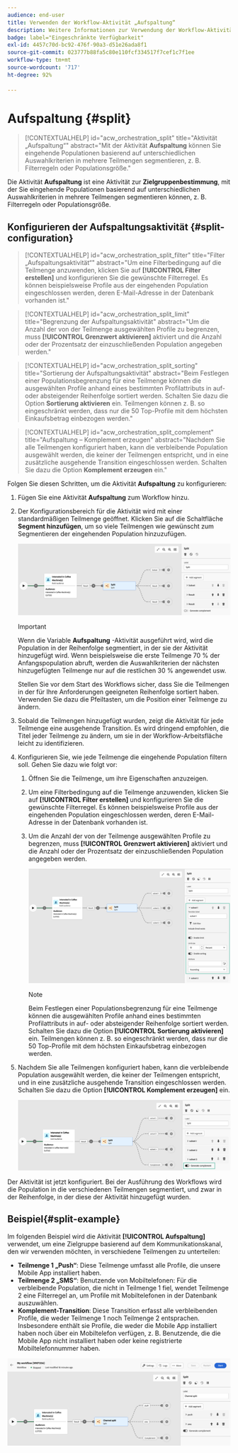 ```yaml
---
audience: end-user
title: Verwenden der Workflow-Aktivität „Aufspaltung“
description: Weitere Informationen zur Verwendung der Workflow-Aktivität „Aufspaltung“
badge: label="Eingeschränkte Verfügbarkeit"
exl-id: 4457c70d-bc92-476f-90a3-d51e26ada8f1
source-git-commit: 023777b88fa5c80e110fcf334517f7cef1c7f1ee
workflow-type: tm+mt
source-wordcount: '717'
ht-degree: 92%

---
```


# Aufspaltung {#split}

>[!CONTEXTUALHELP]
>id="acw_orchestration_split"
>title="Aktivität „Aufspaltung“"
>abstract="Mit der Aktivität **Aufspaltung** können Sie eingehende Populationen basierend auf unterschiedlichen Auswahlkriterien in mehrere Teilmengen segmentieren, z. B. Filterregeln oder Populationsgröße."

Die Aktivität **Aufspaltung** ist eine Aktivität zur **Zielgruppenbestimmung**, mit der Sie eingehende Populationen basierend auf unterschiedlichen Auswahlkriterien in mehrere Teilmengen segmentieren können, z. B. Filterregeln oder Populationsgröße.

## Konfigurieren der Aufspaltungsaktivität {#split-configuration}

>[!CONTEXTUALHELP]
>id="acw_orchestration_split_filter"
>title="Filter „Aufspaltungsaktivität“"
>abstract="Um eine Filterbedingung auf die Teilmenge anzuwenden, klicken Sie auf **[!UICONTROL Filter erstellen]** und konfigurieren Sie die gewünschte Filterregel. Es können beispielsweise Profile aus der eingehenden Population eingeschlossen werden, deren E-Mail-Adresse in der Datenbank vorhanden ist."

>[!CONTEXTUALHELP]
>id="acw_orchestration_split_limit"
>title="Begrenzung der Aufspaltungsaktivität"
>abstract="Um die Anzahl der von der Teilmenge ausgewählten Profile zu begrenzen, muss **[!UICONTROL Grenzwert aktivieren]** aktiviert und die Anzahl oder der Prozentsatz der einzuschließenden Population angegeben werden."


>[!CONTEXTUALHELP]
>id="acw_orchestration_split_sorting"
>title="Sortierung der Aufspaltungsaktivität"
>abstract="Beim Festlegen einer Populationsbegrenzung für eine Teilmenge können die ausgewählten Profile anhand eines bestimmten Profilattributs in auf- oder absteigender Reihenfolge sortiert werden. Schalten Sie dazu die Option **Sortierung aktivieren** ein. Teilmengen können z. B. so eingeschränkt werden, dass nur die 50 Top-Profile mit dem höchsten Einkaufsbetrag einbezogen werden."

>[!CONTEXTUALHELP]
>id="acw_orchestration_split_complement"
>title="Aufspaltung – Komplement erzeugen"
>abstract="Nachdem Sie alle Teilmengen konfiguriert haben, kann die verbleibende Population ausgewählt werden, die keiner der Teilmengen entspricht, und in eine zusätzliche ausgehende Transition eingeschlossen werden. Schalten Sie dazu die Option **Komplement erzeugen** ein."

Folgen Sie diesen Schritten, um die Aktivität **Aufspaltung** zu konfigurieren:

1. Fügen Sie eine Aktivität **Aufspaltung** zum Workflow hinzu.

1. Der Konfigurationsbereich für die Aktivität wird mit einer standardmäßigen Teilmenge geöffnet. Klicken Sie auf die Schaltfläche **Segment hinzufügen**, um so viele Teilmengen wie gewünscht zum Segmentieren der eingehenden Population hinzuzufügen.

   ![](../assets/workflow-split.png)

   >[!IMPORTANT]
   >
   >Wenn die Variable **Aufspaltung** -Aktivität ausgeführt wird, wird die Population in der Reihenfolge segmentiert, in der sie der Aktivität hinzugefügt wird. Wenn beispielsweise die erste Teilmenge 70 % der Anfangspopulation abruft, werden die Auswahlkriterien der nächsten hinzugefügten Teilmenge nur auf die restlichen 30 % angewendet usw.
   >
   >Stellen Sie vor dem Start des Workflows sicher, dass Sie die Teilmengen in der für Ihre Anforderungen geeigneten Reihenfolge sortiert haben. Verwenden Sie dazu die Pfeiltasten, um die Position einer Teilmenge zu ändern.

1. Sobald die Teilmengen hinzugefügt wurden, zeigt die Aktivität für jede Teilmenge eine ausgehende Transition. Es wird dringend empfohlen, die Titel jeder Teilmenge zu ändern, um sie in der Workflow-Arbeitsfläche leicht zu identifizieren.

1. Konfigurieren Sie, wie jede Teilmenge die eingehende Population filtern soll. Gehen Sie dazu wie folgt vor:

   1. Öffnen Sie die Teilmenge, um ihre Eigenschaften anzuzeigen.

   1. Um eine Filterbedingung auf die Teilmenge anzuwenden, klicken Sie auf **[!UICONTROL Filter erstellen]** und konfigurieren Sie die gewünschte Filterregel. Es können beispielsweise Profile aus der eingehenden Population eingeschlossen werden, deren E-Mail-Adresse in der Datenbank vorhanden ist.

   1. Um die Anzahl der von der Teilmenge ausgewählten Profile zu begrenzen, muss **[!UICONTROL Grenzwert aktivieren]** aktiviert und die Anzahl oder der Prozentsatz der einzuschließenden Population angegeben werden.

      ![](../assets/workflow-split-subset.png)


      >[!NOTE]
      >
      >Beim Festlegen einer Populationsbegrenzung für eine Teilmenge können die ausgewählten Profile anhand eines bestimmten Profilattributs in auf- oder absteigender Reihenfolge sortiert werden. Schalten Sie dazu die Option **[!UICONTROL Sortierung aktivieren]** ein. Teilmengen können z. B. so eingeschränkt werden, dass nur die 50 Top-Profile mit dem höchsten Einkaufsbetrag einbezogen werden.


1. Nachdem Sie alle Teilmengen konfiguriert haben, kann die verbleibende Population ausgewählt werden, die keiner der Teilmengen entspricht, und in eine zusätzliche ausgehende Transition eingeschlossen werden. Schalten Sie dazu die Option **[!UICONTROL Komplement erzeugen]** ein.

   ![](../assets/workflow-split-complement.png)

Der Aktivität ist jetzt konfiguriert. Bei der Ausführung des Workflows wird die Population in die verschiedenen Teilmengen segmentiert, und zwar in der Reihenfolge, in der diese der Aktivität hinzugefügt wurden.

## Beispiel{#split-example}

Im folgenden Beispiel wird die Aktivität **[!UICONTROL Aufspaltung]** verwendet, um eine Zielgruppe basierend auf dem Kommunikationskanal, den wir verwenden möchten, in verschiedene Teilmengen zu unterteilen:

* **Teilmenge 1 „Push“**: Diese Teilmenge umfasst alle Profile, die unsere Mobile App installiert haben.
* **Teilmenge 2 „SMS“**: Benutzende von Mobiltelefonen: Für die verbleibende Population, die nicht in Teilmenge 1 fiel, wendet Teilmenge 2 eine Filterregel an, um Profile mit Mobiltelefonen in der Datenbank auszuwählen.
* **Komplement-Transition**: Diese Transition erfasst alle verbleibenden Profile, die weder Teilmenge 1 noch Teilmenge 2 entsprachen. Insbesondere enthält sie Profile, die weder die Mobile App installiert haben noch über ein Mobiltelefon verfügen, z. B. Benutzende, die die Mobile App nicht installiert haben oder keine registrierte Mobiltelefonnummer haben.

![](../assets/workflow-split-example.png)
